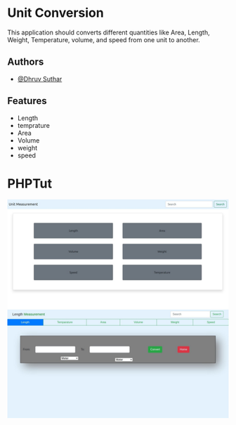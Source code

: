 # Unit Conversion

This application should converts different quantities like Area, Length, Weight, Temperature, volume, and speed from one unit to another.

## Authors

- [@Dhruv Suthar](https://github.com/dhruv17021183)

## Features

- Length
- temprature
- Area
- Volume
- weight
- speed


# PHPTut
![alt text](https://github.com/dhruv17021183/PHPTut/blob/master/newimg.jpg?raw=true)
![alt text](https://github.com/dhruv17021183/PHPTut/blob/master/newimg2.jpg?raw=true)
